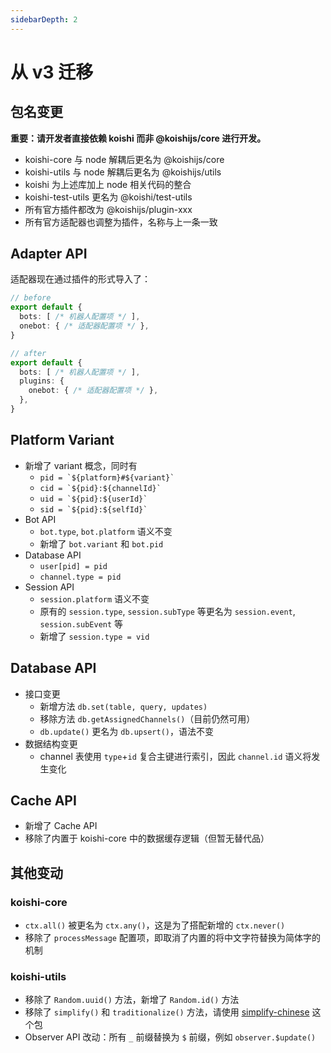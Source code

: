 ```yaml
---
sidebarDepth: 2
---
```


# 从 v3 迁移

## 包名变更

**重要：请开发者直接依赖 koishi 而非 @koishijs/core 进行开发。**

- koishi-core 与 node 解耦后更名为 @koishijs/core
- koishi-utils 与 node 解耦后更名为 @koishijs/utils
- koishi 为上述库加上 node 相关代码的整合
- koishi-test-utils 更名为 @koishi/test-utils
- 所有官方插件都改为 @koishijs/plugin-xxx
- 所有官方适配器也调整为插件，名称与上一条一致

## Adapter API

适配器现在通过插件的形式导入了：

```ts koishi.config.js
// before
export default {
  bots: [ /* 机器人配置项 */ ],
  onebot: { /* 适配器配置项 */ },
}

// after
export default {
  bots: [ /* 机器人配置项 */ ],
  plugins: {
    onebot: { /* 适配器配置项 */ },
  },
}
```

## Platform Variant

- 新增了 variant 概念，同时有
  - ``pid = `${platform}#${variant}` ``
  - ``cid = `${pid}:${channelId}` ``
  - ``uid = `${pid}:${userId}` ``
  - ``sid = `${pid}:${selfId}` ``
- Bot API
  - `bot.type`, `bot.platform` 语义不变
  - 新增了 `bot.variant` 和 `bot.pid`
- Database API
  - `user[pid] = pid`
  - `channel.type = pid`
- Session API
  - `session.platform` 语义不变
  - 原有的 `session.type`, `session.subType` 等更名为 `session.event`, `session.subEvent` 等
  - 新增了 `session.type = vid`

## Database API

- 接口变更
  - 新增方法 `db.set(table, query, updates)`
  - 移除方法 `db.getAssignedChannels()`（目前仍然可用）
  - `db.update()` 更名为 `db.upsert()`，语法不变
- 数据结构变更
  - channel 表使用 `type`+`id` 复合主键进行索引，因此 `channel.id` 语义将发生变化

## Cache API

- 新增了 Cache API
- 移除了内置于 koishi-core 中的数据缓存逻辑（但暂无替代品）

## 其他变动

### koishi-core

- `ctx.all()` 被更名为 `ctx.any()`，这是为了搭配新增的 `ctx.never()`
- 移除了 `processMessage` 配置项，即取消了内置的将中文字符替换为简体字的机制

### koishi-utils

- 移除了 `Random.uuid()` 方法，新增了 `Random.id()` 方法
- 移除了 `simplify()` 和 `traditionalize()` 方法，请使用 [simplify-chinese](https://www.npmjs.com/package/simplify-chinese) 这个包
- Observer API 改动：所有 `_` 前缀替换为 `$` 前缀，例如 `observer.$update()`

